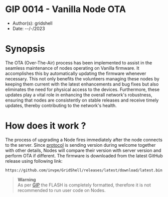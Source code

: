 # GIP 0014 - Vanilla Node OTA

- Author(s): gridshell
- Date: --/-/2023

# Synopsis
The OTA (Over-The-Air) process has been implemented to assist in the seamless maintenance of nodes operating on Vanilla firmware. It accomplishes this by automatically updating the firmware whenever necessary. This not only benefits the volunteers managing these nodes by keeping them current with the latest enhancements and bug fixes but also eliminates the need for physical access to the devices. Furthermore, these updates play a vital role in enhancing the overall network's robustness, ensuring that nodes are consistently on stable releases and receive timely updates, thereby contributing to the network's health.

# How does it work ?
The process of upgrading a Node fires immediately after the node connects to the server.
Since [protocol](https://github.com/invpe/GridShell/tree/main/Documentation/Protocol) is sending version during welcome together with other details, Nodes will compare their version with server version and perform OTA if different. The firmware is downloaded from the latest GitHub release using following link:

`https://github.com/invpe/GridShell/releases/latest/download/latest.bin`




> **Warning**<br>
As per [GIP](...) the FLASH is completely formatted, therefore it is not recommended to run user code on Nodes.
 


